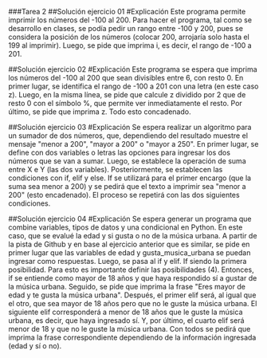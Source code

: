 ###Tarea 2
##Solución ejercicio 01
#Explicación
Este programa permite imprimir los números del -100 al 200. Para hacer el programa, tal como se desarrollo en clases, se podía pedir un rango entre -100 y 200, pues se considera la posición de los números (colocar 200, arrojaría solo hasta el 199 al imprimir). Luego, se pide que imprima i, es decir, el rango de -100 a 201.

##Solución ejercicio 02
#Explicación
Este programa se espera que imprima los números del -100 al 200 que sean divisibles entre 6, con resto 0. En primer lugar, se identifica el rango de -100 a 201 con una letra (en este caso z). Luego, en la misma línea, se pide que calcule z dividido por 2 que de resto 0 con el símbolo %, que permite ver inmediatamente el resto. Por último, se pide que imprima z. Todo esto concadenado.

##Solución ejercicio 03
#Explicación
Se espera realizar un algoritmo para un sumador de dos números, que, dependiendo del resultado muestre el mensaje "menor a 200", "mayor a 200" o "mayor a 250". En primer lugar, se define con dos variables o letras las opciones para ingresar los dos números que se van a sumar. Luego, se establece la operación de suma entre X e Y (las dos variables). Posteriormente, se establecen las condiciones con if, elif y else. If se utilizará para el primer encargo (que la suma sea menor a 200) y se pedirá que el texto a imprimir sea "menor a 200" (esto encadenado). El proceso se repetirá con las dos siguientes condiciones.

##Solución ejercicio 04
#Explicación
Se espera generar un programa que combine variables, tipos de datos y una condicional en Python. En este caso, que se evalué la edad y si gusta o no de la música urbana. A partir de la pista de Github y en base al ejercicio anterior que es similar, se pide en primer lugar que las variables de edad y gusta_musica_urbana se puedan ingresar como respuestas. Luego, se pasa al if y elif. If siendo la primera posibilidad.
Para esto es importante definir las posibilidades (4).
Entonces, if se entiende como mayor de 18 años y que haya respondido sí a gustar de la música urbana. Seguido, se pide que imprima la frase "Eres mayor de edad y te gusta la música urbana". Después, el primer elif será, al igual que el otro, que sea mayor de 18 años pero que no le guste la música urbana. El siguiente elif corresponderá a menor de 18 años que le guste la música urbana, es decir, que haya ingresado sí. Y, por último, el cuarto elif será menor de 18 y que no le guste la música urbana. Con todos se pedirá que imprima la frase correspondiente dependiendo de la información ingresada (edad y sí o no).